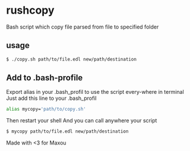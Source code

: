 # rushcopy
Bash script which copy file parsed from file to specified folder
## usage
```sh
$ ./copy.sh path/to/file.edl new/path/destination
```
## Add to .bash-profile
Export alias in your .bash_profil to use the script every-where in terminal
Just add this line to your .bash_profil
```sh
alias mycopy='path/to/copy.sh'
```
Then restart your shell
And you can call anywhere your script
```sh
$ mycopy path/to/file.edl new/path/destination
```
Made with <3 for Maxou